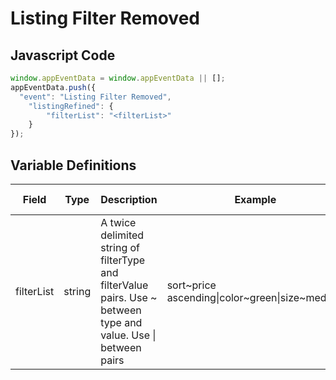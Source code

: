 # Listing Filter Removed

### 

## Javascript Code
```js
window.appEventData = window.appEventData || [];
appEventData.push({
  "event": "Listing Filter Removed",
    "listingRefined": {
        "filterList": "<filterList>"
    }
});
```

## Variable Definitions

|Field|Type|Description|Example|Pattern|Min Length|Max Length|Minimum|Maximum|Multiple Of|
| --- | --- | --- | --- | --- | --- | --- | --- | --- | --- |
|filterList|string|A twice delimited string of filterType and filterValue pairs.  Use \~ between type and value.  Use \| between pairs|sort\~price ascending\|color\~green\|size\~medium|||||||



